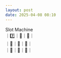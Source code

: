 ```yaml
---
layout: post
date: 2025-04-08 08:10
---
```


Slot Machine<br />
｜7️⃣｜💎｜🍇｜<br />
｜💎｜🔔｜🤡｜<br />
｜🍇｜🍇｜🔔｜<br />

